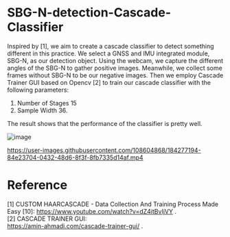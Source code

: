 # SBG-N-detection-Cascade-Classifier

Inspired by [1], we aim to create a cascade classifier to detect something different in this practice. We select a GNSS and IMU integrated module, SBG-N, as our detection object. Using the webcam, we capture the different angles of the SBG-N to gather positive images. Meanwhile, we collect some frames without SBG-N to be our negative images. Then we employ Cascade Trainer GUI based on Opencv [2] to train our cascade classifier with the following parameters:
1. Number of Stages 15
2. Sample Width 36.  

The result shows that the performance of the classifier is pretty well. 




![image](https://user-images.githubusercontent.com/108604868/183280674-99897efd-db08-4811-b028-4dffa6693bb4.png)




https://user-images.githubusercontent.com/108604868/184277194-84e23704-0432-48d6-8f3f-8fb7335d14af.mp4





# Reference
[1] CUSTOM HAARCASCADE - Data Collection And Training Process Made Easy [10]:
https://www.youtube.com/watch?v=dZ4itBvIjVY .     
[2] CASCADE TRAINER GUI:  
https://amin-ahmadi.com/cascade-trainer-gui/ .

